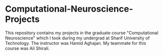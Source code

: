 # Computational-Neuroscience-Projects
This repository contains my projects in the graduate course "Computational Neuroscience" which I took during my undergrad at Sharif University of Technology. The instructor was Hamid Aghajan. My teammate for this course was Ali Shirali.
